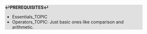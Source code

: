 <div style="margin:2em; background-color: #e0e0e0;">

<strong>↩PREREQUISITES↩</strong>

 * Essentials_TOPIC
 * Operators_TOPIC: Just basic ones like comparison and arithmetic.

</div>

